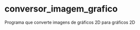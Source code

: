 conversor_imagem_grafico
========================

Programa que converte imagens de gráficos 2D para gráficos 2D
